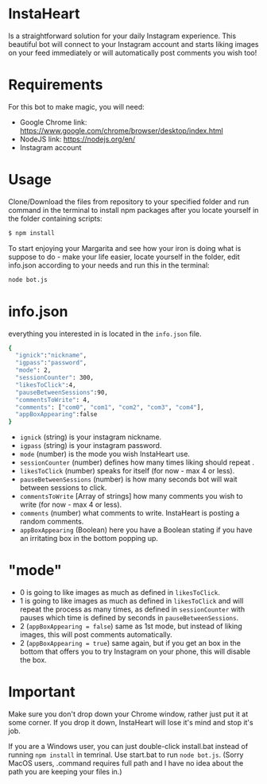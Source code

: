 # InstaHeart

Is a straightforward solution for your daily Instagram experience. This beautiful bot will connect to your Instagram account and starts liking images on your feed immediately or will automatically post comments you wish too!

# Requirements

For this bot to make magic, you will need:

  - Google Chrome
  link: https://www.google.com/chrome/browser/desktop/index.html
  - NodeJS
  link: https://nodejs.org/en/
  - Instagram account
  
# Usage
  
Clone/Download the files from repository to your specified folder and run command in the terminal to install npm packages after you locate yourself in the folder containing scripts: 
  
```sh
$ npm install
```

To start enjoying your Margarita and see how your iron is doing what is suppose to do - make your life easier, locate yourself in the folder, edit info.json according to your needs and run this in the terminal:

```sh
node bot.js
```

# info.json
everything you interested in is located in the `info.json` file. 

```sh
{
  "ignick":"nickname",
  "igpass":"password",
  "mode": 2,
  "sessionCounter": 300,
  "likesToClick":4,
  "pauseBetweenSessions":90,
  "commentsToWrite": 4,
  "comments": ["com0", "com1", "com2", "com3", "com4"],
  "appBoxAppearing":false
}
```
- `ignick` (string) is your instagram nickname.
- `igpass` (string) is your instagram password.
- `mode` (number) is the mode you wish InstaHeart use.
- `sessionCounter` (number) defines how many times liking should repeat .
- `likesToClick` (number) speaks for itself (for now - max 4 or less).
- `pauseBetweenSessions` (number) is how many seconds bot will wait between sessions to click.
- `commentsToWrite` [Array of strings] how many comments you wish to write (for now - max 4 or less).
- `comments` (number) what comments to write. InstaHeart is posting a random comments. 
- `appBoxAppearing` (Boolean) here you have a Boolean stating if you have an irritating box in the bottom popping up. 
 
# "mode"
 
- 0 is going to like images as much as defined in `likesToClick`.
- 1 is going to like images as much as defined in `likesToClick` and will repeat the process as many times, as defined in `sessionCounter` with pauses which time is defined by seconds in `pauseBetweenSessions`.
- 2 (`appBoxAppearing = false`) same as 1st mode, but instead of liking images, this will post comments automatically. 
- 2 (`appBoxAppearing = true`) same again, but if you get an box in the bottom that offers you to try Instagram on your phone, this will disable the box.


# Important

Make sure you don't drop down your Chrome window, rather just put it at some corner. If you drop it down, InstaHeart will lose it's mind and stop it's job. 

If you are a Windows user, you can just double-click install.bat instead of running `npm install` in temrinal. Use start.bat to run `node bot.js`. (Sorry MacOS users, .command requires full path and I have no idea about the path you are keeping your files in.)


